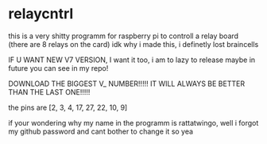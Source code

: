 # relaycntrl


this is a very shitty programm for raspberry pi to controll a relay board (there are 8 relays on the card)
idk why i made this, i definetly lost braincells

IF U WANT NEW V7 VERSION, I want it too, i am to lazy to release maybe in future you can see in my repo!


DOWNLOAD THE BIGGEST V_ NUMBER!!!!! IT WILL ALWAYS BE BETTER THAN THE LAST ONE!!!!!

the pins are [2, 3, 4, 17, 27, 22, 10, 9]

if your wondering why my name in the programm is rattatwingo, well i forgot my github password and cant bother to change it so yea
